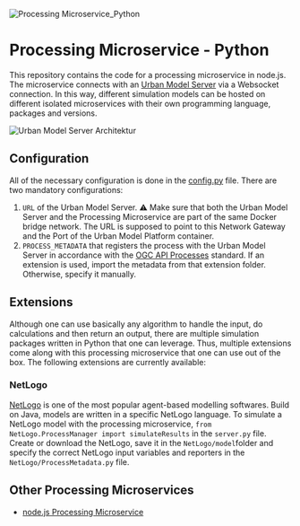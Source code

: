 
![Processing Microservice_Python](https://github.com/citysciencelab/processing-microservice-python/assets/61881523/42433e4c-c2ad-47cc-89fd-383f4a26c0c0)

# Processing Microservice - Python
This repository contains the code for a processing microservice in node.js. The microservice connects with an [Urban Model Server](https://github.com/citysciencelab/urban-model-server) via a Websocket connection. In this way, different simulation models can be hosted on different isolated microservices with their own programming language, packages and versions. 

![Urban Model Server Architektur](https://github.com/citysciencelab/processing-microservice-nodejs/assets/61881523/8abef56c-ba3c-4e0a-a340-7f8856b4562a)


## Configuration
All of the necessary configuration is done in the [config.py](./config.py) file. There are two mandatory configurations:
1. ```URL``` of the Urban Model Server. ⚠️ Make sure that both the Urban Model Server and the Processing Microservice are part of the same Docker bridge network. The URL is supposed to point to this Network Gateway and the Port of the Urban Model Platform container. 
2. ```PROCESS_METADATA``` that registers the process with the Urban Model Server in accordance with the [OGC API Processes](https://docs.ogc.org/is/18-062r2/18-062r2.html) standard. If an extension is used, import the metadata from that extension folder. Otherwise, specify it manually. 

## Extensions
Although one can use basically any algorithm to handle the input, do calculations and then return an output, there are multiple simulation packages written in Python that one can leverage. Thus, multiple extensions come along with this processing microservice that one can use out of the box. The following extensions are currently available: 

### NetLogo
[NetLogo](https://github.com/citysciencelab/processing-microservice-nodejs/) is one of the most popular agent-based modelling softwares. Build on Java, models are written in a specific NetLogo language. To simulate a NetLogo model with the processing microservice, ```from NetLogo.ProcessManager import simulateResults``` in the ```server.py``` file. Create or download the NetLogo, save it in the ```NetLogo/model```folder and specify the correct NetLogo input variables and reporters in the ```NetLogo/ProcessMetadata.py``` file. 


## Other Processing Microservices
- [node.js Processing Microservice](https://github.com/citysciencelab/processing-microservice-nodejs/)